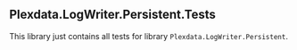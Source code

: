 ﻿
## Plexdata.LogWriter.Persistent.Tests

This library just contains all tests for library ``Plexdata.LogWriter.Persistent``.
